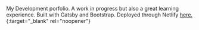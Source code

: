 My Development porfolio. A work in progress but also a great learning experience. Built with Gatsby and Bootstrap. Deployed through Netlify [here.](folaorokunle.com){:target="_blank" rel="noopener"} 
